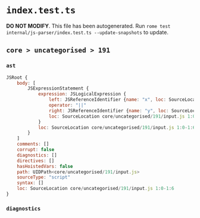 # `index.test.ts`

**DO NOT MODIFY**. This file has been autogenerated. Run `rome test internal/js-parser/index.test.ts --update-snapshots` to update.

## `core > uncategorised > 191`

### `ast`

```javascript
JSRoot {
	body: [
		JSExpressionStatement {
			expression: JSLogicalExpression {
				left: JSReferenceIdentifier {name: "x", loc: SourceLocation core/uncategorised/191/input.js 1:0-1:1 (x)}
				operator: "||"
				right: JSReferenceIdentifier {name: "y", loc: SourceLocation core/uncategorised/191/input.js 1:5-1:6 (y)}
				loc: SourceLocation core/uncategorised/191/input.js 1:0-1:6
			}
			loc: SourceLocation core/uncategorised/191/input.js 1:0-1:6
		}
	]
	comments: []
	corrupt: false
	diagnostics: []
	directives: []
	hasHoistedVars: false
	path: UIDPath<core/uncategorised/191/input.js>
	sourceType: "script"
	syntax: []
	loc: SourceLocation core/uncategorised/191/input.js 1:0-1:6
}
```

### `diagnostics`

```

```
